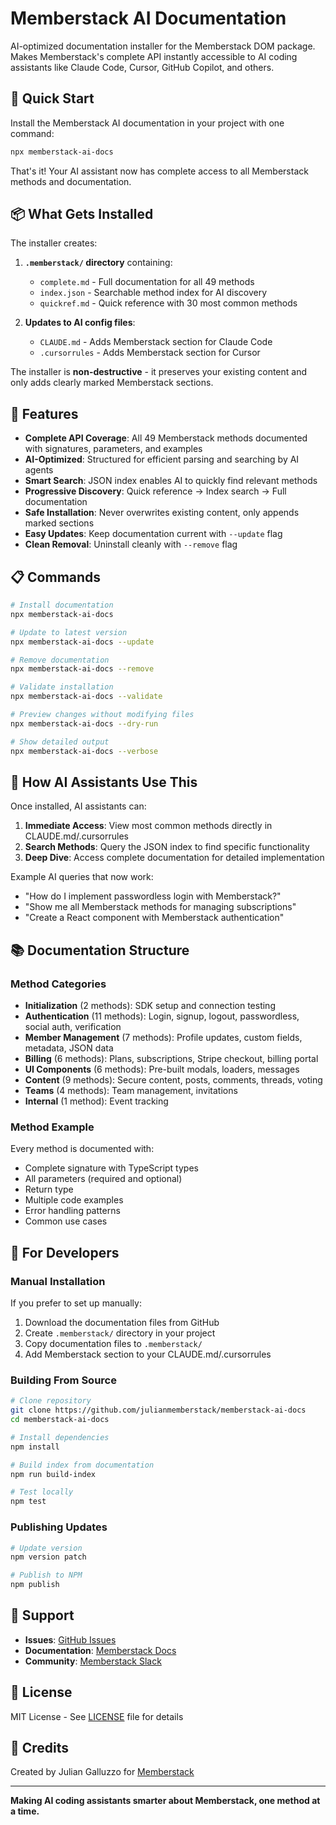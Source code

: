 # Memberstack AI Documentation

AI-optimized documentation installer for the Memberstack DOM package. Makes Memberstack's complete API instantly accessible to AI coding assistants like Claude Code, Cursor, GitHub Copilot, and others.

## 🚀 Quick Start

Install the Memberstack AI documentation in your project with one command:

```bash
npx memberstack-ai-docs
```

That's it! Your AI assistant now has complete access to all Memberstack methods and documentation.

## 📦 What Gets Installed

The installer creates:

1. **`.memberstack/` directory** containing:
   - `complete.md` - Full documentation for all 49 methods
   - `index.json` - Searchable method index for AI discovery
   - `quickref.md` - Quick reference with 30 most common methods

2. **Updates to AI config files**:
   - `CLAUDE.md` - Adds Memberstack section for Claude Code
   - `.cursorrules` - Adds Memberstack section for Cursor

The installer is **non-destructive** - it preserves your existing content and only adds clearly marked Memberstack sections.

## 🎯 Features

- **Complete API Coverage**: All 49 Memberstack methods documented with signatures, parameters, and examples
- **AI-Optimized**: Structured for efficient parsing and searching by AI agents
- **Smart Search**: JSON index enables AI to quickly find relevant methods
- **Progressive Discovery**: Quick reference → Index search → Full documentation
- **Safe Installation**: Never overwrites existing content, only appends marked sections
- **Easy Updates**: Keep documentation current with `--update` flag
- **Clean Removal**: Uninstall cleanly with `--remove` flag

## 📋 Commands

```bash
# Install documentation
npx memberstack-ai-docs

# Update to latest version
npx memberstack-ai-docs --update

# Remove documentation
npx memberstack-ai-docs --remove

# Validate installation
npx memberstack-ai-docs --validate

# Preview changes without modifying files
npx memberstack-ai-docs --dry-run

# Show detailed output
npx memberstack-ai-docs --verbose
```

## 🤖 How AI Assistants Use This

Once installed, AI assistants can:

1. **Immediate Access**: View most common methods directly in CLAUDE.md/.cursorrules
2. **Search Methods**: Query the JSON index to find specific functionality
3. **Deep Dive**: Access complete documentation for detailed implementation

Example AI queries that now work:
- "How do I implement passwordless login with Memberstack?"
- "Show me all Memberstack methods for managing subscriptions"
- "Create a React component with Memberstack authentication"

## 📚 Documentation Structure

### Method Categories

- **Initialization** (2 methods): SDK setup and connection testing
- **Authentication** (11 methods): Login, signup, logout, passwordless, social auth, verification
- **Member Management** (7 methods): Profile updates, custom fields, metadata, JSON data
- **Billing** (6 methods): Plans, subscriptions, Stripe checkout, billing portal
- **UI Components** (6 methods): Pre-built modals, loaders, messages
- **Content** (9 methods): Secure content, posts, comments, threads, voting
- **Teams** (4 methods): Team management, invitations
- **Internal** (1 method): Event tracking

### Method Example

Every method is documented with:
- Complete signature with TypeScript types
- All parameters (required and optional)
- Return type
- Multiple code examples
- Error handling patterns
- Common use cases

## 🔧 For Developers

### Manual Installation

If you prefer to set up manually:

1. Download the documentation files from GitHub
2. Create `.memberstack/` directory in your project
3. Copy documentation files to `.memberstack/`
4. Add Memberstack section to your CLAUDE.md/.cursorrules

### Building From Source

```bash
# Clone repository
git clone https://github.com/julianmemberstack/memberstack-ai-docs
cd memberstack-ai-docs

# Install dependencies
npm install

# Build index from documentation
npm run build-index

# Test locally
npm test
```

### Publishing Updates

```bash
# Update version
npm version patch

# Publish to NPM
npm publish
```

## 🛟 Support

- **Issues**: [GitHub Issues](https://github.com/julianmemberstack/memberstack-ai-docs/issues)
- **Documentation**: [Memberstack Docs](https://docs.memberstack.com)
- **Community**: [Memberstack Slack](https://memberstack.com/slack)

## 📄 License

MIT License - See [LICENSE](LICENSE) file for details

## 🙏 Credits

Created by Julian Galluzzo for [Memberstack](https://memberstack.com)

---

**Making AI coding assistants smarter about Memberstack, one method at a time.**